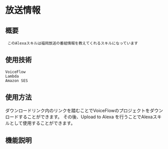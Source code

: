 # 放送情報
## 概要
```
 このAlexaスキルは福岡放送の番組情報を教えてくれるスキルになっています
```
## 使用技術

```
VoiceFlow
Lambda
Amazon SES
```

## 使用方法

ダウンロードリンク内のリンクを踏むことでVoiceFlowのプロジェクトをダウンロードすることができます。
   その後、Upload to Alexa を行うことでAlexaスキルとして使用することができます。

## 機能説明





